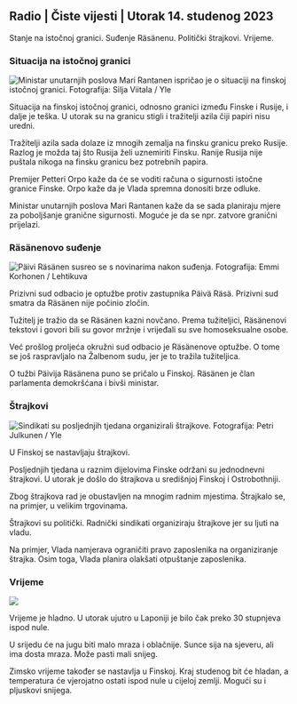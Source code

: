 ## Radio \| Čiste vijesti \| Utorak 14. studenog 2023

Stanje na istočnoj granici. Suđenje Räsänenu. Politički štrajkovi. Vrijeme.

### Situacija na istočnoj granici

![Ministar unutarnjih poslova Mari Rantanen ispričao je o situaciji na finskoj istočnoj granici. Fotografija: Silja Viitala / Yle](https://images.cdn.yle.fi/image/upload/c_crop,h_2035,w_3619,x_0,y_102/ar_1.7777777777777777,c_fill,g_faces,h_675,w_1200/dpr_1.0/q_auto:eco/f_auto/fl_lossy/v1699539222/39-1186974652d2d84065b6)

Situacija na finskoj istočnoj granici, odnosno granici između Finske i Rusije, i dalje je teška. U utorak su na granicu stigli i tražitelji azila čiji papiri nisu uredni.

Tražitelji azila sada dolaze iz mnogih zemalja na finsku granicu preko Rusije. Razlog je možda taj što Rusija želi uznemiriti Finsku. Ranije Rusija nije puštala nikoga na finsku granicu bez potrebnih papira.

Premijer Petteri Orpo kaže da će se voditi računa o sigurnosti istočne granice Finske. Orpo kaže da je Vlada spremna donositi brze odluke.

Ministar unutarnjih poslova Mari Rantanen kaže da se sada planiraju mjere za poboljšanje granične sigurnosti. Moguće je da se npr. zatvore granični prijelazi.

### Räsänenovo suđenje

![Päivi Räsänen susreo se s novinarima nakon suđenja. Fotografija: Emmi Korhonen / Lehtikuva](https://images.cdn.yle.fi/image/upload/c_crop,h_2874,w_5110,x_10,y_131/ar_1.7777777777777777,c_fill,g_faces,h_675,w_1200/dpr_1.0/q_auto:eco/f_auto/fl_lossy/v1699970382/39-1200146655334491cf27)

Prizivni sud odbacio je optužbe protiv zastupnika Päivä Räsä. Prizivni sud smatra da Räsänen nije počinio zločin.

Tužitelj je tražio da se Räsänen kazni novčano. Prema tužiteljici, Räsänenovi tekstovi i govori bili su govor mržnje i vrijeđali su sve homoseksualne osobe.

Već prošlog proljeća okružni sud odbacio je Räsänenove optužbe. O tome se još raspravljalo na Žalbenom sudu, jer je to tražila tužiteljica.

O tužbi Päivija Räsänena puno se pričalo u Finskoj. Räsänen je član parlamenta demokršćana i bivši ministar.

### Štrajkovi

![Sindikati su posljednjih tjedana organizirali štrajkove. Fotografija: Petri Julkunen / Yle ](https://images.cdn.yle.fi/image/upload/c_crop,h_2268,w_4031,x_0,y_79/ar_1.7777777777777777,c_fill,g_faces,h_675,w_1200/dpr_1.0/q_auto:eco/f_auto/fl_lossy/v1699516057/39-1197941654c8e0786a42)

U Finskoj se nastavljaju štrajkovi.

Posljednjih tjedana u raznim dijelovima Finske održani su jednodnevni štrajkovi. U utorak je došlo do štrajkova u središnjoj Finskoj i Ostrobothniji.

Zbog štrajkova rad je obustavljen na mnogim radnim mjestima. Štrajkalo se, na primjer, u velikim trgovinama.

Štrajkovi su politički. Radnički sindikati organiziraju štrajkove jer su ljuti na vladu.

Na primjer, Vlada namjerava ograničiti pravo zaposlenika na organiziranje štrajka. Osim toga, Vlada planira olakšati otpuštanje zaposlenika.

### Vrijeme

![](https://images.cdn.yle.fi/image/upload/c_crop,h_1080,w_1919,x_0,y_0/ar_1.7777777777777777,c_fill,g_faces,h_675,w_1200/dpr_1.0/q_auto:eco/f_auto/fl_lossy/v1699978341/39-120060665539c47bcdf6)

Vrijeme je hladno. U utorak ujutro u Laponiji je bilo čak preko 30 stupnjeva ispod nule.

U srijedu će na jugu biti malo mraza i oblačnije. Sunce sija na sjeveru, ali ima dosta mraza. Može pasti mali snijeg.

Zimsko vrijeme također se nastavlja u Finskoj. Kraj studenog bit će hladan, a temperatura će vjerojatno ostati ispod nule u cijeloj zemlji. Mogući su i pljuskovi snijega.